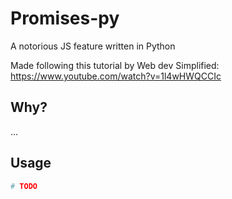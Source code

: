 # Promises-py

A notorious JS feature written in Python

Made following this tutorial by Web dev Simplified:
https://www.youtube.com/watch?v=1l4wHWQCCIc

## Why?

...

## Usage

```python
# TODO
```